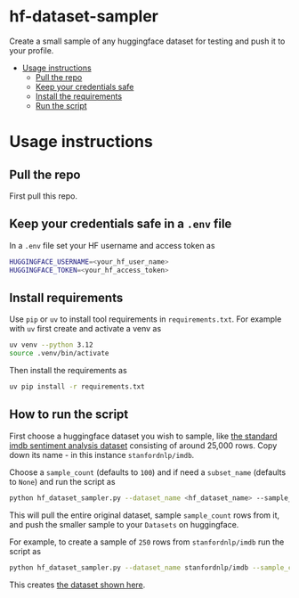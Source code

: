 # hf-dataset-sampler

Create a small sample of any huggingface dataset for testing and push it to your profile.

- [Usage instructions](#usage-instructions)
    - [Pull the repo](#pull-the-repo)
    - [Keep your credentials safe](#keep-your-credentials-safe-in-a-env-file)
    - [Install the requirements](#install-requirements)
    - [Run the script](#how-to-run-the-script)

# Usage instructions

## Pull the repo

First pull this repo.

## Keep your credentials safe in a `.env` file

In a `.env` file set your HF username and access token as

```bash
HUGGINGFACE_USERNAME=<your_hf_user_name>
HUGGINGFACE_TOKEN=<your_hf_access_token>
```

## Install requirements

Use `pip` or `uv` to install tool requirements in `requirements.txt`.  For example with `uv` first create and activate a venv as

```bash
uv venv --python 3.12
source .venv/bin/activate
```

Then install the requirements as

```bash
uv pip install -r requirements.txt
```


## How to run the script

First choose a huggingface dataset you wish to sample, like [the standard imdb sentiment analysis dataset](https://huggingface.co/datasets/stanfordnlp/imdb) consisting of around 25,000 rows.  Copy down its name - in this instance `stanfordnlp/imdb`.

Choose a `sample_count` (defaults to `100`) and if need a `subset_name` (defaults to `None`) and run the script as

```bash
python hf_dataset_sampler.py --dataset_name <hf_dataset_name> --sample_count <desired_number_of_samples>
```

This will pull the entire original dataset, sample `sample_count` rows from it, and push the smaller sample to your `Datasets` on huggingface.

For example, to create a sample of `250` rows from `stanfordnlp/imdb` run the script as 

```bash
python hf_dataset_sampler.py --dataset_name stanfordnlp/imdb --sample_count 250
```

This creates [the dataset shown here](https://huggingface.co/datasets/neonwatty/imdb-sample-250).